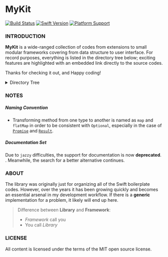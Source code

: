 MyKit
=====

[![Build Status](https://img.shields.io/travis/aquarchitect/MyKit.svg?style=flat-square)](https://travis-ci.org/aquarchitect/MyKit/)  [![Swift Version](https://img.shields.io/badge/swift-2.3%20%7C%203.0-orange.svg?style=flat-square)](https://swift.org)  [![Platform Support](https://img.shields.io/badge/platforms-iOS%20%7C%20macOS-lightgrey.svg?style=flat-square)](https://developer.apple.com/xcode/download/)

### INTRODUCTION

__MyKit__ is a wide-ranged collection of codes from extensions to small modular frameworks covering from data structure to user interface. For record purposes, everything is listed in the directory tree below; exciting features are highlighted with an embedded link directly to the source codes.

Thanks for checking it out, and Happy coding!

<details><summary>Directory Tree</summary>
<big><pre>
Common/
├── Utilities/
|   ├── [Arbitrary](Sources/Common/Utilities/Arbitrary.swift)
|   ├── Box
|   ├── [Curry](Sources/Common/Utilities/Curry.swift)
|   ├── [Change](Sources/Common/Utilities/Change.swift)
|   ├── [Draw](Sources/Common/Utilities/Draw.swift)
|   ├── [Matrix](Sources/Common/Utilities/Matrix.swift)
|   ├── [Promise](Sources/Common/Utilities/Promise.swift)
|   ├── [Result](Sources/Common/Utilities/Result.swift)
|   ├── [Schedule](Sources/Common/Utilities/Schedule.swift)
|   ├── [Swizzle](Sources/Common/Utilities/Swizzle.swift)
|   └── [Then](Sources/Common/Utilities/Then.swift)
├── Extensions/
|   ├── Native/
|   |   ├── CountableRange+
|   |   ├── [String+](Sources/Common/Extensions/Native/String+.swift)
|   |   ├── [Dictionary+](Sources/Common/Extensions/Native/Dictionary+.swift)
|   |   ├── [Collection+](Sources/Common/Extensions/Native/Collection+.swift)
|   |   ├── AnyIterator+
|   |   └── RangeReplaceableCollection+
|   ├── Foundation/
|   |   ├── Bundle+
|   |   ├── [Date+](Sources/Common/Extensions/Foundation/Date+.swift)
|   |   ├── [DateFormatter+](Sources/Common/Extensions/Foundation/DateFormatter+.swift)
|   |   ├── [Scanner+](Sources/Common/Extensions/Foundation/Scanner+.swift)
|   |   ├── [URLSession+](Sources/Common/Extensions/Foundation/URLSession+.swift)
|   |   ├── [NSLayoutConstraint+](Sources/Common/Extensions/Foundation/NSLayoutConstraint+.swift)
|   |   ├── [NSMutableAttributedString+](Sources/Common/Extensions/Foundation/NSMutableAttributedString+.swift)
|   |   └── NSRange+
|   ├── CoreGraphics/
|   |   ├── CGPoint+
|   |   ├── CGRect+
|   |   └── CGSize+
|   ├── CoreData/
|   |   ├── NSAttributeDescription+
|   |   └── NSRelationshipDescription+
|   └── CloudKit/
|       ├── [CKContainer+](Sources/Common/Extensions/CloudKit/CKContainer+.swift)
|       ├── [CKDatabase+](Sources/Common/Extensions/CloudKit/CKDatabase+.swift)
|       ├── [CKRecord+](Sources/Common/Extensions/CloudKit/CKRecord+.swift)
|       └── [CKRecordID+](Sources/Common/Extensions/CloudKit/CKRecordID+.swift)
└── Frameworks/
    ├── [_FontLoading](Sources/Common/Frameworks/_FontLoading/)
    ├── [_LoremIpsum](Sources/Common/Frameworks/_LoremIpsum/)
    ├── [ActionTrailing](Sources/Common/Frameworks/ActionTrailing/)
    ├── [ColorHexing](Sources/Common/Frameworks/ColorHexing/)
    ├── [CloudKit](Sources/Common/Frameworks/CloudKit/)
    ├── [OpenWeather](Sources/Common/Frameworks/OpenWeather/)
    ├── [SymbolIcon](Sources/Common/Frameworks/SymbolIcon/)
    └── [PersistentStack](Sources/Common/Frameworks/PersistentStack/)
iOS/
├── Extensions/
|   ├── Draw+
|   ├── [UIBezierPath+](Sources/iOS/Extensions/UIBezierPath+.swift)
|   ├── [UICollectionView+](Sources/iOS/Extensions/UICollectionView+.swift)
|   ├── UIEdgeInsets+
|   ├── UILabel+
|   ├── UIScreen+
|   ├── UIScrollView+
|   ├── [UITableView+](Sources/iOS/Extensions/UITableView+.swift)
|   ├── UIView+
|   └── UIViewController+
└── Frameworks/
    ├── [LongPress](Sources/iOS/Frameworks/LongPress/)
    ├── [GrowingText](Sources/iOS/Frameworks/GrowingText/)
    ├── [GenericInterface](Sources/iOS/Frameworks/GenericInterface/) - including table/collection view
    └── [CollectionLayout](Sources/iOS/Frameworks/CollectionLayout/) - including Paraboloid and Snapping
</pre></big>
</details>

### NOTES

##### Naming Convention
- Transforming method from one type to another is named as `map` and `flatMap` in order to be consistent with `Optional`, especially in the case of [`Promise`](Sources/Common/Utilities/Promise.swift) and [`Result`](Sources/Common/Utilities/Result.swift).

##### Documentation Set
Due to `jazzy` difficulties, the support for documentation is now __deprecated__. . Meanwhile, the search for a better alternative continues.

### ABOUT

The library was originally just for organizing all of the Swift boilerplate codes. However, over the years it has been growing quickly and becomes an essential arsenal in my development workflow. If there is a __generic__ implementation for a problem, it likely will end up here.

> Difference between __Library__ and __Framework__:
> - _Framework_ call you
> - You call _Library_

### LICENSE

All content is licensed under the terms of the MIT open source license.
